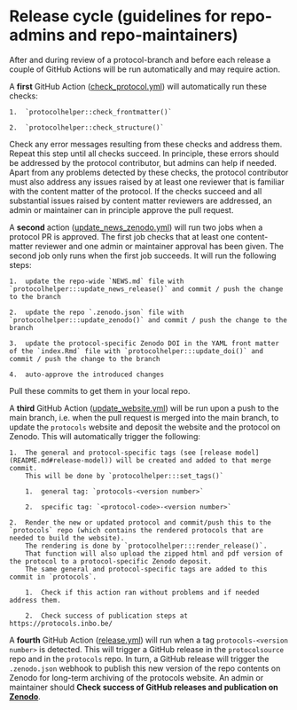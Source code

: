 # Release cycle (guidelines for repo-admins and repo-maintainers)

After and during review of a protocol-branch and before each release a couple of GitHub Actions will be run automatically and may require action.

A **first** GitHub Action ([check_protocol.yml](.github/workflows/check_protocol.yml)) will automatically run these checks:

```         
1.  `protocolhelper::check_frontmatter()`

2.  `protocolhelper::check_structure()`
```

Check any error messages resulting from these checks and address them.
Repeat this step until all checks succeed.
In principle, these errors should be addressed by the protocol contributor, but admins can help if needed.
Apart from any problems detected by these checks, the protocol contributor must also address any issues raised by at least one reviewer that is familiar with the content matter of the protocol.
If the checks succeed and all substantial issues raised by content matter reviewers are addressed, an admin or maintainer can in principle approve the pull request.

A **second** action ([update_news_zenodo.yml](.github/workflows/update_news_zenodo.yml)) will run two jobs when a protocol PR is approved.
The first job checks that at least one content-matter reviewer and one admin or maintainer approval has been given.
The second job only runs when the first job succeeds.
It will run the following steps:

```         
1.  update the repo-wide `NEWS.md` file with `protocolhelper:::update_news_release()` and commit / push the change to the branch

2.  update the repo `.zenodo.json` file with `protocolhelper:::update_zenodo()` and commit / push the change to the branch

3.  update the protocol-specific Zenodo DOI in the YAML front matter of the `index.Rmd` file with `protocolhelper:::update_doi()` and commit / push the change to the branch

4.  auto-approve the introduced changes
```

Pull these commits to get them in your local repo.

A **third** GitHub Action ([update_website.yml](.github/workflows/update_website.yml)) will be run upon a push to the main branch, i.e. when the pull request is merged into the main branch, to update the `protocols` website and deposit the website and the protocol on Zenodo.
This will automatically trigger the following:

```         
1.  The general and protocol-specific tags (see [release model](README.md#release-model)) will be created and added to that merge commit.
    This will be done by `protocolhelper:::set_tags()`

    1.  general tag: `protocols-<version number>`

    2.  specific tag: `<protocol-code>-<version number>`

2.  Render the new or updated protocol and commit/push this to the `protocols` repo (which contains the rendered protocols that are needed to build the website).
    The rendering is done by `protocolhelper:::render_release()`.
    That function will also upload the zipped html and pdf version of the protocol to a protocol-specific Zenodo deposit.
    The same general and protocol-specific tags are added to this commit in `protocols`.

    1.  Check if this action ran without problems and if needed address them.

    2.  Check success of publication steps at https://protocols.inbo.be/
```

A **fourth** GitHub Action ([release.yml](.github/workflows/release.yml)) will run when a tag `protocols-<version number>` is detected.
This will trigger a GitHub release in the `protocolsource` repo and in the `protocols` repo.
In turn, a GitHub release will trigger the `.zenodo.json` webhook to publish this new version of the repo contents on Zenodo for long-term archiving of the protocols website.
An admin or maintainer should **Check success of GitHub releases and publication on [Zenodo](https://doi.org/10.5281/zenodo.7619958)**.
